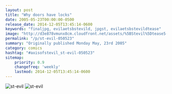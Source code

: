 ```yaml
---
layout: post
title: "Why doors have locks"
date: 2005-05-23T00:00:00-0500
release_date: 2014-12-05T13:45:14-0600
keywords: "finaljpg, evilaetsbstevild, jpgst, evilaetsbstevildtease"
image: "http://d3e878vmunx8cm.cloudfront.net/assets/%5BStevil%5Dtease5-23-05.jpg"
permalink: "/p/st-evil-050523"
summary: "Originally published Monday May, 23rd 2005"
category: comics
hashtag: "#axisofstevil_st-evil-050523"
sitemap:
    priority: 0.9
    changefreq: 'weekly'
    lastmod: 2014-12-05T13:45:14-0600
---
```


![st-evil](http://d3e878vmunx8cm.cloudfront.net/assets/%5BStevil%5Dtease5-23-05.jpg)
![st-evil](http://d3e878vmunx8cm.cloudfront.net/assets/%5Bstevil%5D5-23-05final1.jpg)
